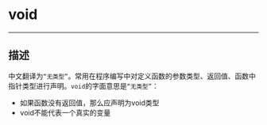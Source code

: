 # void

------------------------------------------------------------------------------------------
## 描述

中文翻译为`“无类型”`。常用在程序编写中对定义函数的参数类型、返回值、函数中指针类型进行声明。`void`的字面意思是`“无类型”`：

  * 如果函数没有返回值，那么应声明为void类型
  * void不能代表一个真实的变量
